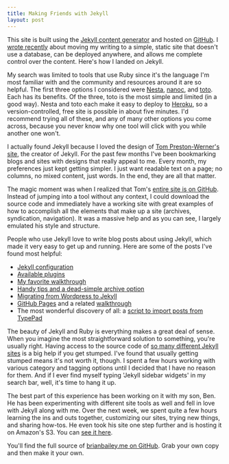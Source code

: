 ```yaml
--- 
title: Making Friends with Jekyll
layout: post
---
```


This site is built using the [Jekyll content generator](https://github.com/mojombo/jekyll/wiki) and hosted on [GitHub](https://github.com). I [wrote recently](http://brianbailey.me/2011/09/03/the-simple-joy-of-a-static-site/) about moving my writing to a simple, static site that doesn't use a database, can be deployed anywhere, and allows me complete control over the content. Here's how I landed on Jekyll.

My search was limited to tools that use Ruby since it's the language I'm most familiar with and the community and resources around it are so helpful. The first three options I considered were [Nesta](http://nestacms.com/), [nanoc](http://nanoc.stoneship.org/), and [toto](http://cloudhead.io/toto). Each has its benefits. Of the three, toto is the most simple and limited (in a good way). Nesta and toto each make it easy to deploy to [Heroku](http://heroku.com), so a version-controlled, free site is possible in about five minutes. I'd recommend trying all of these, and any of many other options you come across, because you never know why one tool will click with you while another one won't.

I actually found Jekyll because I loved the design of [Tom Preston-Werner's site](http://tom.preston-werner.com/), the creator of Jekyll. For the past few months I've been bookmarking blogs and sites with designs that really appeal to me. Every month, my preferences just kept getting simpler. I just want readable text on a page; no columns, no mixed content, just words. In the end, they are all that matter.

The magic moment was when I realized that Tom's [entire site is on GitHub](https://github.com/mojombo/mojombo.github.com). Instead of jumping into a tool without any context, I could download the source code and immediately have a working site with great examples of how to accomplish all the elements that make up a site (archives, syndication, navigation). It was a massive help and as you can see, I largely emulated his style and structure.

People who use Jekyll love to write blog posts about using Jekyll, which made it very easy to get up and running.  Here are some of the posts I've found most helpful:

+ [Jekyll configuration](https://github.com/mojombo/jekyll/wiki/configuration)
+ [Available plugins](https://github.com/mojombo/jekyll/wiki/Plugins)
+ [My favorite walkthrough](http://klepas.org/jekyll-a-static-site-generator/)
+ [Handy tips and a dead-simple archive option](http://orgmode.org/worg/org-tutorials/org-jekyll.html)
+ [Migrating from Wordpress to Jekyll](http://vitobotta.com/how-to-migrate-from-wordpress-to-jekyll/)
+ [GitHub Pages](http://pages.github.com/) and a related [walkthrough](http://www.alexrothenberg.com/2011/01/27/moved-blog-to-jekyll-and-github-pages.html)
+ The most wonderful discovery of all: a [script to import posts from TypePad](https://github.com/dams/typepad_to_jekyll)

The beauty of Jekyll and Ruby is everything makes a great deal of sense. When you imagine the most straightforward solution to something, you're usually right. Having access to the source code of [so many different Jekyll sites](https://github.com/mojombo/jekyll/wiki/Sites) is a big help if you get stumped. I've found that usually getting stumped means it's not worth it, though. I spent a few hours working with various category and tagging options until I decided that I have no reason for them. And if I ever find myself typing 'Jekyll sidebar widgets' in my search bar, well, it's time to hang it up.

The best part of this experience has been working on it with my son, Ben. He has been experimenting with different site tools as well and fell in love with Jekyll along with me. Over the next week, we spent quite a few hours learning the ins and outs together, customizing our sites, trying new things, and sharing how-tos. He even took his site one step further and is hosting it on Amazon's S3. You can [see it here](http://blog.benbailey.me/archive/).

You'll find the full source of [brianbailey.me on GitHub](https://github.com/brian/brian.github.com). Grab your own copy and then make it your own.

